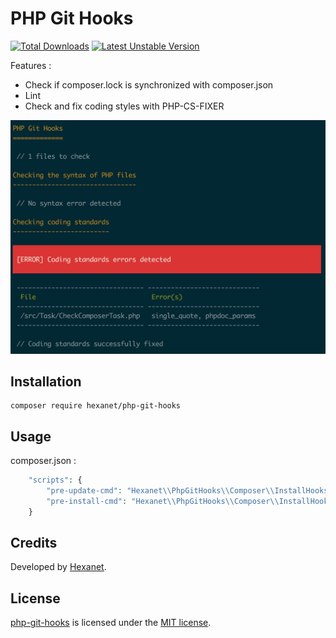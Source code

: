 # PHP Git Hooks

[![Total Downloads](https://poser.pugx.org/hexanet/php-git-hooks/downloads.png)](https://packagist.org/packages/hexanet/php-git-hooks) [![Latest Unstable Version](https://poser.pugx.org/hexanet/php-git-hooks/v/unstable.png)](https://packagist.org/packages/hexanet/php-git-hooks)

Features :

* Check if composer.lock is synchronized with composer.json
* Lint
* Check and fix coding styles with PHP-CS-FIXER

![PHP Git Hooks](screenshot.png)

## Installation

```
composer require hexanet/php-git-hooks
```


## Usage

composer.json :

```php
    "scripts": {
        "pre-update-cmd": "Hexanet\\PhpGitHooks\\Composer\\InstallHooksScript::installHooks",
        "pre-install-cmd": "Hexanet\\PhpGitHooks\\Composer\\InstallHooksScript::installHooks"
    }
```

## Credits

Developed by [Hexanet](http://www.hexanet.fr/).

## License

[php-git-hooks](https://github.com/Hexanet/php-git-hooks) is licensed under the [MIT license](LICENSE).
